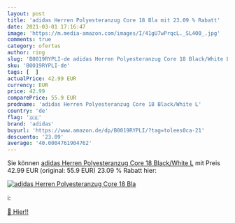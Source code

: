```yaml
---
layout: post
title: 'adidas Herren Polyesteranzug Core 18 Bla mit 23.09 % Rabatt'
date: 2021-03-01 17:16:47
image: 'https://m.media-amazon.com/images/I/41gU7wPrqcL._SL400_.jpg'
comments: true
category: ofertas
author: ring
slug: 'B0019RYPLI-de adidas Herren Polyesteranzug Core 18 Black/White L'
sku: 'B0019RYPLI-de'
tags: [  ]
actualPrice: 42.99 EUR
currency: EUR
price: 42.99
comparePrice: 55.9 EUR
prodname: 'adidas Herren Polyesteranzug Core 18 Black/White L'
country: 'de'
flag: '🇩🇪'
brand: 'adidas'
buyurl: 'https://www.amazon.de/dp/B0019RYPLI/?tag=tolees0ca-21'
descuento: '23.09'
average: '40.0004761904762'
---
```


Sie können [adidas Herren Polyesteranzug Core 18 Black/White L](https://www.amazon.de/dp/B0019RYPLI/?tag=tolees0ca-21) mit Preis 42.99 EUR (original: 55.9 EUR) 23.09 % Rabatt hier:

[![adidas Herren Polyesteranzug Core 18 Bla](https://m.media-amazon.com/images/I/41gU7wPrqcL._SL400_.jpg)](https://www.amazon.de/dp/B0019RYPLI/?tag=tolees0ca-21)

ℹ️:


[🛒 Hier!!](https://www.amazon.de/dp/B0019RYPLI/?tag=tolees0ca-21)
